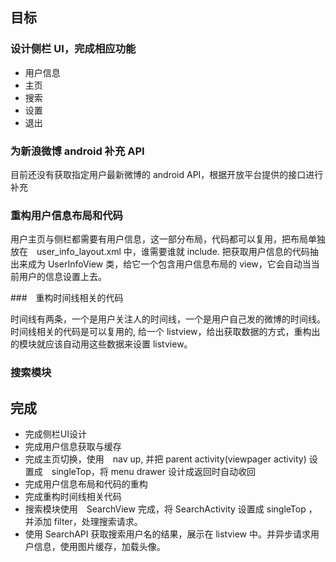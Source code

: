 ## 目标

### 设计侧栏 UI，完成相应功能

* 用户信息
* 主页
* 搜索
* 设置
* 退出

### 为新浪微博 android 补充 API

目前还没有获取指定用户最新微博的 android API，根据开放平台提供的接口进行补充

### 重构用户信息布局和代码

用户主页与侧栏都需要有用户信息，这一部分布局，代码都可以复用，把布局单独放在　user_info_layout.xml 中，谁需要谁就 include.
把获取用户信息的代码抽出来成为 UserInfoView 类，给它一个包含用户信息布局的 view，它会自动当当前用户的信息设置上去。

###　重构时间线相关的代码

时间线有两条，一个是用户关注人的时间线，一个是用户自己发的微博的时间线。时间线相关的代码是可以复用的,
给一个 listview，给出获取数据的方式，重构出的模块就应该自动用这些数据来设置 listview。

### 搜索模块

## 完成

* 完成侧栏UI设计
* 完成用户信息获取与缓存
* 完成主页切换，使用　nav up, 并把 parent activity(viewpager activity) 设置成　singleTop，将 menu drawer 设计成返回时自动收回
* 完成用户信息布局和代码的重构
* 完成重构时间线相关代码
* 搜索模块使用　SearchView 完成，将 SearchActivity 设置成 singleTop ，并添加 filter，处理搜索请求。
* 使用 SearchAPI 获取搜索用户名的结果，展示在 listview 中。并异步请求用户信息，使用图片缓存，加载头像。
